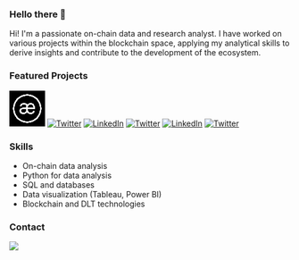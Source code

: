 ### Hello there 👋 

Hi! I'm a passionate on-chain data and research analyst. I have worked on various projects within the blockchain space, applying my analytical skills to derive insights and contribute to the development of the ecosystem.

### Featured Projects

[![AEVO](https://github.com/nopBlink/nopBlink/blob/main/Icons/AEVO.png)](https://www.aevo.xyz/)
[![Twitter](https://via.placeholder.com/50)](https://github.com/username/project3)
[![LinkedIn](https://via.placeholder.com/50)](https://github.com/username/project3)
[![Twitter](https://via.placeholder.com/50)](https://github.com/username/project3)
[![LinkedIn](https://via.placeholder.com/50)](https://github.com/username/project3)
[![Twitter](https://via.placeholder.com/50)](https://github.com/username/project3)

### Skills

- On-chain data analysis
- Python for data analysis
- SQL and databases
- Data visualization (Tableau, Power BI)
- Blockchain and DLT technologies

### Contact

<a href="mailto:nopblinked@protonmail.com" target="_blank"> 
<img src="https://img.shields.io/badge/nopblinked@protonmail.com-purple?style=flat-roundedrectangle&logo=Gmail&logoColor=white" t=mail style="margin-bottom: 5px;" />

<!--
**nopBlink/nopBlink** is a ✨ _special_ ✨ repository because its `README.md` (this file) appears on your GitHub profile.
Here are some ideas to get you started:

- 🔭 I’m currently working on ...
- 🌱 I’m currently learning ...
- 👯 I’m looking to collaborate on ...
- 🤔 I’m looking for help with ...
- 💬 Ask me about ...
- 📫 How to reach me: ...
- 😄 Pronouns: ...
- ⚡ Fun fact: ...
-->
